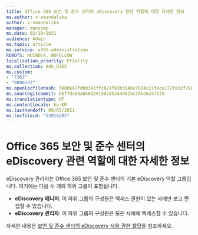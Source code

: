 ```yaml
---
title: Office 365 보안 및 준수 센터의 eDiscovery 관련 역할에 대한 자세한 정보
ms.author: v-smandalika
author: v-smandalika
manager: dansimp
ms.date: 02/19/2021
audience: Admin
ms.topic: article
ms.service: o365-administration
ROBOTS: NOINDEX, NOFOLLOW
localization_priority: Priority
ms.collection: Adm_O365
ms.custom:
- "7363"
- "9000722"
ms.openlocfilehash: 500b667fdb0343ffc071f83b554bc7634c21fece172fa32f2984e24edbd3e892
ms.sourcegitcommit: b5f7da89a650d2915dc652449623c78be6247175
ms.translationtype: HT
ms.contentlocale: ko-KR
ms.lasthandoff: 08/05/2021
ms.locfileid: "53916205"
---
```

# <a name="learn-about-ediscovery-related-roles-in-the-office-365-security--compliance-center"></a>Office 365 보안 및 준수 센터의 eDiscovery 관련 역할에 대한 자세한 정보

eDiscovery 관리자는 Office 365 보안 및 준수 센터의 기본 eDiscovery 역할 그룹입니다. 여기에는 다음 두 개의 하위 그룹이 포함됩니다.

- **eDiscovery 매니저**: 이 하위 그룹의 구성원은 액세스 권한이 있는 사례만 보고 편집할 수 있습니다.
- **eDiscovery 관리자**: 이 하위 그룹의 구성원은 모든 사례에 액세스할 수 있습니다.

자세한 내용은 [보안 및 준수 센터의 eDiscovery 사용 권한 할당](https://docs.microsoft.com/microsoft-365/compliance/assign-ediscovery-permissions)을 참조하세요.
